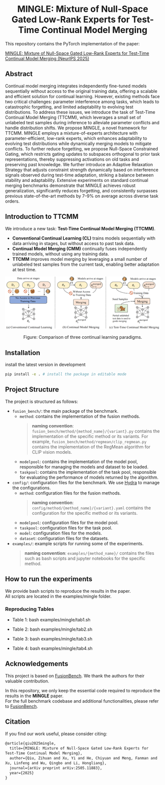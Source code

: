 <div align='center'>

# MINGLE: Mixture of Null-Space Gated Low-Rank Experts for Test-Time Continual Model Merging

</div>


This repository contains the PyTorch implementation of the paper:

[MINGLE: Mixture of Null-Space Gated Low-Rank Experts for Test-Time Continual Model Merging (NeurIPS 2025)](https://arxiv.org/pdf/2505.11883)


## Abstract

Continual model merging integrates independently fine-tuned models sequentially without access to the original training data, offering a scalable and efficient solution for continual learning.
However, existing methods face two critical challenges: parameter interference among tasks, which leads to catastrophic forgetting, and limited adaptability to evolving test distributions.
To address these issues, we introduce the task of Test-Time Continual Model Merging (TTCMM), which leverages a small set of unlabeled test samples during inference to alleviate parameter conflicts and handle distribution shifts.
We propose MINGLE, a novel framework for TTCMM. MINGLE employs a mixture-of-experts architecture with parameter-efficient, low-rank experts, which enhances adaptability to evolving test distributions while dynamically merging models to mitigate conflicts.
To further reduce forgetting, we propose Null-Space Constrained Gating, which restricts gating updates to subspaces orthogonal to prior task representations, thereby suppressing activations on old tasks and preserving past knowledge. We further introduce an Adaptive Relaxation Strategy that adjusts constraint strength dynamically based on interference signals observed during test-time adaptation, striking a balance between stability and adaptability.
Extensive experiments on standard continual merging benchmarks demonstrate that MINGLE achieves robust generalization, significantly reduces forgetting, and consistently surpasses previous state-of-the-art methods by 7–9\% on average across diverse task orders.


## Introduction to TTCMM

We introduce a new task: **Test-Time Continual Model Merging (TTCMM)**.

- **Conventional Continual Learning (CL)** trains models sequentially with data arriving in stages, but without access to past task data.  
- **Continual Model Merging (CMM)** continually fuses independently trained models, without using any training data.  
- **TTCMM** improves model merging by leveraging a small number of unlabeled test samples from the current task, enabling better adaptation at test time.

<p align="center">
  <img src="examples/mingle/TTCMM.png" alt="Comparison of Continual Learning Paradigms" width="1000"/>
</p>

<p align="center">
Figure: Comparison of three continual learning paradigms.
</p>

## Installation

install the latest version in development

```bash
pip install -e . # install the package in editable mode
```

## Project Structure

The project is structured as follows:

- `fusion_bench/`: the main package of the benchmark.
  - `method`: contains the implementation of the fusion methods.
    > **naming convention**: `fusion_bench/method/{method_name}/{variant}.py` contains the implementation of the specific method or its variants.
      For example, `fusion_bench/method/regmean/clip_regmean.py` contains the implementation of the RegMean algorithm for CLIP vision models.
  - `modelpool`: contains the implementation of the model pool, responsible for managing the models and dataset to be loaded.
  - `taskpool`: contains the implementation of the task pool, responsible for evaluating the performance of models returned by the algorithm.
- `config/`: configuration files for the benchmark. We use [Hydra](https://hydra.cc/) to manage the configurations.
  - `method`: configuration files for the fusion methods.
    > **naming convention**: `config/method/{method_name}/{variant}.yaml` contains the configuration for the specific method or its variants.
  - `modelpool`: configuration files for the model pool.
  - `taskpool`: configuration files for the task pool.
  - `model`: configuration files for the models.
  - `dataset`: configuration files for the datasets.
- `examples/`: example scripts for running some of the experiments.
  > **naming convention**: `examples/{method_name}/` contains the files such as bash scripts and jupyter notebooks for the specific method.

## How to run the experiments

We provide bash scripts to reproduce the results in the paper.  
All scripts are located in the examples/mingle folder.

### Reproducing Tables

- Table 1:
  bash examples/mingle/tab1.sh

- Table 2:
  bash examples/mingle/tab2.sh

- Table 3:
  bash examples/mingle/tab3.sh

- Table 4:
  bash examples/mingle/tab4.sh


## Acknowledgements

This project is based on [FusionBench](https://github.com/tanganke/fusion_bench). We thank the authors for their valuable contribution.

In this repository, we only keep the essential code required to reproduce the results in the **MINGLE** paper.  
For the full benchmark codebase and additional functionalities, please refer to [FusionBench](https://github.com/tanganke/fusion_bench).
## Citation

If you find our work useful, please consider citing:
```
@article{qiu2025mingle,
  title={MINGLE: Mixture of Null-Space Gated Low-Rank Experts for Test-Time Continual Model Merging},
  author={Qiu, Zihuan and Xu, Yi and He, Chiyuan and Meng, Fanman and Xu, Linfeng and Wu, Qingbo and Li, Hongliang},
  journal={arXiv preprint arXiv:2505.11883},
  year={2025}
}
```
